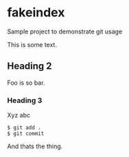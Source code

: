 # fakeindex

Sample project to demonstrate git usage

This is some text. 

## Heading 2

Foo is so bar. 

### Heading 3

Xyz abc

	$ git add .
	$ git commit 

And thats the thing.